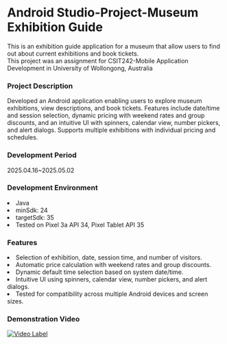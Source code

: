 <h1>Android Studio-Project-Museum Exhibition Guide</h1>
<p>This is an exhibition guide application for a museum that allow users to find out about current exhibitions and book tickets.<br> 
  This project was an assignment for CSIT242-Mobile Application Development in University of Wollongong, Australia </p>


<h3>Project Description</h3>
<p>Developed an Android application enabling users to explore museum exhibitions, view descriptions, and book tickets. Features include date/time and session selection, dynamic pricing with weekend rates and group discounts, and an intuitive UI with spinners, calendar view, number pickers, and alert dialogs. Supports multiple exhibitions with individual pricing and schedules.</p>

<h3>Development Period</h3>
<p>2025.04.16~2025.05.02</p>

<h3>Development Environment</h3>
<li>Java</li>
<li>minSdk: 24</li>
<li>targetSdk: 35</li>
<li>Tested on Pixel 3a API 34, Pixel Tablet API 35</li>
  
<h3>Features</h3>
<li>Selection of exhibition, date, session time, and number of visitors.</li>

<li>Automatic price calculation with weekend rates and group discounts.</li>

<li>Dynamic default time selection based on system date/time.</li>

<li>Intuitive UI using spinners, calendar view, number pickers, and alert dialogs.</li>

<li>Tested for compatibility across multiple Android devices and screen sizes.</li>

<h3>Demonstration Video</h3>

[![Video Label](http://img.youtube.com/vi/bXL_4LL1e44/1.jpg)](https://youtu.be/bXL_4LL1e44)
